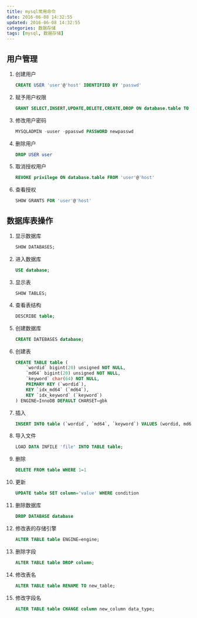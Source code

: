 ```yaml
---
title: mysql常用命令
date: 2016-06-08 14:32:55
updated: 2016-06-08 14:32:55
categories: 数据存储
tags: [mysql, 数据存储]
---
```


## 用户管理

1. 创建用户

    ```sql
    CREATE USER 'user'@'host' IDENTIFIED BY 'passwd'
    ```

2. 赋予用户权限

    ```sql
    GRANT SELECT,INSERT,UPDATE,DELETE,CREATE,DROP ON database.table TO user@'host' IDENTIFIED BY 'passwd'
    ```

3. 修改用户密码

    ```sql
    MYSQLADMIN -uuser -ppasswd PASSWORD newpasswd
    ```

4. 删除用户

    ```sql
    DROP USER user
    ```

5. 取消授权用户

    ```sql
    REVOKE privilege ON database.table FROM 'user'@'host'
    ```

6. 查看授权

    ```sql
    SHOW GRANTS FOR 'user'@'host'
    ```

## 数据库表操作

1. 显示数据库

    ```sql
    SHOW DATABASES;
    ```

2. 进入数据库

    ```sql
    USE database;
    ```

3. 显示表

    ```
    SHOW TABLES;
    ```

4. 查看表结构

    ```sql
    DESCRIBE table;
    ```

5. 创建数据库

    ```sql
    CREATE DATEBASES database;
    ```

6. 创建表

    ```sql
    CREATE TABLE table (
        `wordid` bigint(20) unsigned NOT NULL,
        `md64` bigint(20) unsigned NOT NULL,
        `keyword` char(64) NOT NULL,
        PRIMARY KEY (`wordid`),
        KEY `idx_md64` (`md64`),
        KEY `idx_keyword` (`keyword`)
    ) ENGINE=InnoDB DEFAULT CHARSET=gbk
    ```

7. 插入

    ```sql
    INSERT INTO table (`wordid`, `md64`, `keyword`) VALUES (wordid, md64, keyword)
    ```

8. 导入文件

    ```sql
    LOAD DATA INFILE 'file' INTO TABLE table;
    ```

9. 删除

    ```sql
    DELETE FROM table WHERE 1=1
    ```

10. 更新

    ```sql
    UPDATE table SET column='value' WHERE condition
    ```

11. 删除数据库

    ```sql
    DROP DATABASE database
    ```

12. 修改表的存储引擎

    ```sql
    ALTER TABLE table ENGINE=engine;
    ```

13. 删除字段

    ```sql
    ALTER TABLE table DROP column;
    ```

14. 修改表名

    ```sql
    ALTER TABLE table RENAME TO new_table;
    ```

15. 修改字段名

    ```sql
    ALTER TABLE table CHANGE column new_column data_type;
    ```

